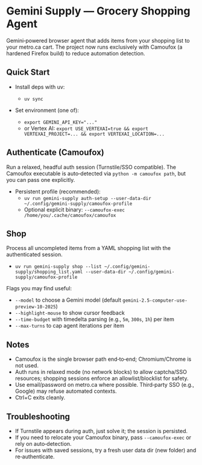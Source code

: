 Gemini Supply — Grocery Shopping Agent
======================================

Gemini‑powered browser agent that adds items from your shopping list to your metro.ca cart. The project now runs exclusively with Camoufox (a hardened Firefox build) to reduce automation detection.

Quick Start
-----------

- Install deps with uv:
  - `uv sync`

- Set environment (one of):
  - `export GEMINI_API_KEY="..."`
  - or Vertex AI: `export USE_VERTEXAI=true && export VERTEXAI_PROJECT=... && export VERTEXAI_LOCATION=...`

Authenticate (Camoufox)
-----------------------

Run a relaxed, headful auth session (Turnstile/SSO compatible). The Camoufox executable is auto‑detected via `python -m camoufox path`, but you can pass one explicitly.

- Persistent profile (recommended):
  - `uv run gemini-supply auth-setup --user-data-dir ~/.config/gemini-supply/camoufox-profile`
  - Optional explicit binary: `--camoufox-exec /home/you/.cache/camoufox/camoufox`

Shop
----

Process all uncompleted items from a YAML shopping list with the authenticated session.

- `uv run gemini-supply shop --list ~/.config/gemini-supply/shopping_list.yaml --user-data-dir ~/.config/gemini-supply/camoufox-profile`

Flags you may find useful:
- `--model` to choose a Gemini model (default `gemini-2.5-computer-use-preview-10-2025`)
- `--highlight-mouse` to show cursor feedback
- `--time-budget` with timedelta parsing (e.g., `5m`, `300s`, `1h`) per item
- `--max-turns` to cap agent iterations per item

Notes
-----

- Camoufox is the single browser path end‑to‑end; Chromium/Chrome is not used.
- Auth runs in relaxed mode (no network blocks) to allow captcha/SSO resources; shopping sessions enforce an allowlist/blocklist for safety.
- Use email/password on metro.ca where possible. Third‑party SSO (e.g., Google) may refuse automated contexts.
- Ctrl+C exits cleanly.

Troubleshooting
---------------

- If Turnstile appears during auth, just solve it; the session is persisted.
- If you need to relocate your Camoufox binary, pass `--camoufox-exec` or rely on auto‑detection.
- For issues with saved sessions, try a fresh user data dir (new folder) and re‑authenticate.
